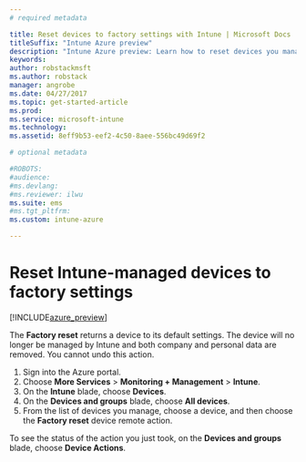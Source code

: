 ```yaml
---
# required metadata

title: Reset devices to factory settings with Intune | Microsoft Docs
titleSuffix: "Intune Azure preview"
description: "Intune Azure preview: Learn how to reset devices you manage with Intune to their factory settings."
keywords:
author: robstackmsft
ms.author: robstack
manager: angrobe
ms.date: 04/27/2017
ms.topic: get-started-article
ms.prod:
ms.service: microsoft-intune
ms.technology:
ms.assetid: 8eff9b53-eef2-4c50-8aee-556bc49d69f2

# optional metadata

#ROBOTS:
#audience:
#ms.devlang:
#ms.reviewer: ilwu
ms.suite: ems
#ms.tgt_pltfrm:
ms.custom: intune-azure

---
```


# Reset Intune-managed devices to factory settings


[!INCLUDE[azure_preview](./includes/azure_preview.md)]

The **Factory reset** returns a device to its default settings. The device will no longer be managed by Intune and both company and personal data are removed. You cannot undo this action.

1. Sign into the Azure portal.
2. Choose **More Services** > **Monitoring + Management** > **Intune**.
3. On the **Intune** blade, choose **Devices**.
4. On the **Devices and groups** blade, choose **All devices**.
5. From the list of devices you manage, choose a device, and then choose the **Factory reset** device remote action.

To see the status of the action you just took, on the **Devices and groups** blade, choose **Device Actions**.

